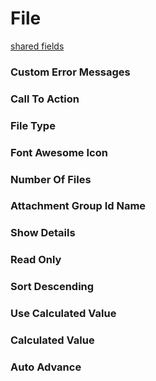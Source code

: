 # File
[shared fields](/shared-inspector-components.md ':include')

### Custom Error Messages

### Call To Action

### File Type

### Font Awesome Icon

### Number Of Files

### Attachment Group Id Name

### Show Details

### Read Only

### Sort Descending

### Use Calculated Value

### Calculated Value

### Auto Advance